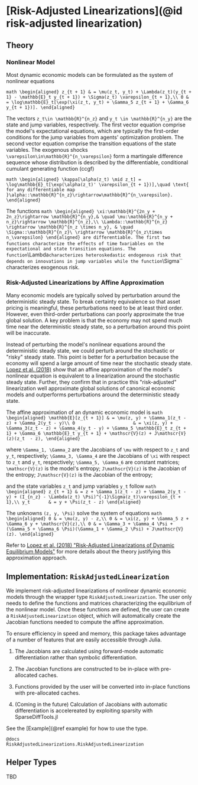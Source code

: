 # [Risk-Adjusted Linearizations](@id risk-adjusted linearization)

## Theory

### Nonlinear Model
Most dynamic economic models can be formulated as the system of nonlinear equations

``math
\begin{aligned}
    z_{t + 1} & = \mu(z_t, y_t) + \Lambda(z_t)(y_{t + 1} - \mathbb{E}_t y_{t + 1}) + \Sigma(z_t) \varepsilon_{t + 1},\\
    0 & = \log\mathbb{E}_t[\exp(\xi(z_t, y_t) + \Gamma_5 z_{t + 1} + \Gamma_6 y_{t + 1})].
\end{aligned}
``

The vectors ``z_t\in \mathbb{R}^{n_z}`` and ``y_t \in \mathbb{R}^{n_y}`` are the state and jump variables, respectively.
The first vector equation comprise the model's expectational equations, which are typically
the first-order conditions for the jump variables from agents' optimization problem.
The second vector equation comprise the transition equations of the state variables. The exogenous shocks
``\varepsilon\in\mathbb{R}^{n_\varepsilon}`` form a martingale difference sequence whose distribution
is described by the differentiable, conditional cumulant generating function (ccgf)

``math
\begin{aligned}
\kappa[\alpha(z_t) \mid z_t] = \log\mathbb{E}_t[\exp(\alpha(z_t)' \varepsilon_{t + 1})],\quad \text{ for any differentiable map }\alpha::\mathbb{R}^{n_z}\rightarrow\mathbb{R}^{n_\varepsilon}.
\end{aligned}
``

The functions
``math
\begin{aligned}
\xi:\mathbb{R}^{2n_y + 2n_z}\rightarrow \mathbb{R}^{n_y},& \quad \mu:\mathbb{R}^{n_y + n_z}\rightarrow \mathbb{R}^{n_z},\\
\Lambda::\mathbb{R}^{n_z} \rightarrow \mathbb{R}^{n_z \times n_y}, & \quad \Sigma::\mathbb{R}^{n_z}\ \rightarrow \mathbb{R}^{n_z\times n_\varepsilon}
\end{aligned}
are differentiable. The first two functions characterize the effects of time ``t`` variables on the expectational and
state transition equations. The function ``\Lambda`` characterizes heteroskedastic endogenous risk that depends on
innovations in jump variables while the function ``\Sigma`` characterizes exogenous risk.

### Risk-Adjusted Linearizations by Affine Approximation

Many economic models are typically solved by perturbation around the deterministic steady state. To break certainty equivalence so that
asset pricing is meaningful, these perturbations need to be at least third order. However, even third-order perturbations
can poorly approximate the true global solution. A key problem is that the economy may not spend much time near the
deterministic steady state, so a perturbation around this point will be inaccurate.


Instead of perturbing the model's nonlinear equations around the deterministic steady state, we could perturb around the
stochastic or "risky" steady state. This point is better for a perturbation because the economy will spend a
large amount of time near the stochastic steady state. [Lopez et al. (2018)](https://ideas.repec.org/p/bfr/banfra/702.html)
show that an affine approximation of the model's nonlinear equation is equivalent to a linearization around the
stochastic steady state. Further, they confirm that in practice this "risk-adjusted" linearization well approximate
global solutions of canonical economic models and outperforms perturbations around the deterministic steady state.

The affine approximation of an dynamic economic model is
``math
\begin{aligned}
    \mathbb{E}[z_{t + 1}] & = \mu(z, y) + \Gamma_1(z_t - z) + \Gamma_2(y_t - y)\\
    0                      & = \xi(z, y) + \Gamma_3(z_t - z) + \Gamma_4(y_t - y) + \Gamma_5 \mathbb{E}_t z_{t + 1} + \Gamma_6 \mathbb{E}_t y_{t + 1} + \mathscr{V}(z) + J\mathscr{V}(z)(z_t  - z),
\end{aligned}
``

where ``\Gamma_1, \Gamma_2`` are the Jacobians of ``\mu`` with respect to ``z_t`` and ``y_t``, respectively;
``\Gamma_3, \Gamma_4`` are the Jacobians of ``\xi`` with respect to ``z_t`` and ``y_t``, respectively;
``\Gamma_5, \Gamma_6`` are constant matrices; ``\mathscr{V}(z)`` is the model's entropy;
``J\mathscr{V}(z)`` is the Jacobian of the entropy;
``J\mathscr{V}(z)`` is the Jacobian of the entropy;

and the state variables ``z_t`` and jump variables ``y_t`` follow
``math
\begin{aligned}
    z_{t + 1} & = z + \Gamma_1(z_t - z) + \Gamma_2(y_t - y) + (I_{n_z} - \Lambda(z_t) \Psi)^{-1}\Sigma(z_t)\varepsilon_{t + 1},\\
    y_t       & = y + \Psi(z_t - z)
\end{aligned}
``

The unknowns ``(z, y, \Psi)`` solve the system of equations
``math
\begin{aligned}
0 & = \mu(z, y) - z,\\
0 & = \xi(z, y) + \Gamma_5 z + \Gamma_6 y + \mathscr{V}(z),\\
0 & = \Gamma_3 + \Gamma_4 \Psi + (\Gamma_5 + \Gamma_6 \Psi)(\Gamma_1 + \Gamma_2 \Psi) + J\mathscr{V}(z).
\end{aligned}
``

Refer to [Lopez et al. (2018) "Risk-Adjusted Linearizations of Dynamic Equilibrium Models"](https://ideas.repec.org/p/bfr/banfra/702.html) for more details about the theory justifying this approximation approach.

## Implementation: `RiskAdjustedLinearization`

We implement risk-adjusted linearizations of nonlinear dynamic economic models
through the wrapper type `RiskAdjustedLinearization`.
The user only needs to define the functions and matrices characterizing the equilibrium of the nonlinear model. Once these
functions are defined, the user can create a `RiskAdjustedLinearization` object, which will automatically
create the Jacobian functions needed to compute the affine approximation.

To ensure efficiency in speed and memory, this package takes advantage of a number of features that are easily
accessible through Julia.

1. The Jacobians are calculated using forward-mode automatic differentiation
rather than symbolic differentiation.

2. The Jacobian functions are constructed to be in-place with pre-allocated caches.

3. Functions provided by the user will be converted into in-place functions with pre-allocated caches.

4. (Coming in the future) Calculation of Jacobians with automatic differentiation is accelereated
by exploiting sparsity with SparseDiffTools.jl

See the [Example](@ref example) for how to use the type.

```
@docs
RiskAdjustedLinearizations.RiskAdjustedLinearization
```


## Helper Types
TBD
